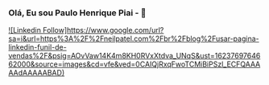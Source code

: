 ### Olá, Eu sou Paulo Henrique Piai - 👋

[![Linkedin Follow]https://www.google.com/url?sa=i&url=https%3A%2F%2Fneilpatel.com%2Fbr%2Fblog%2Fusar-pagina-linkedin-funil-de-vendas%2F&psig=AOvVaw14K4m8KH0RVxXtdva_UNqS&ust=1623769764662000&source=images&cd=vfe&ved=0CAIQjRxqFwoTCMiBiPSzl_ECFQAAAAAdAAAAABAD)](https://twitter.com/intent/follow?original_referer=https%3A%2F%2Fgithub.com%2Fedugvs&screen_name=edugvs)
